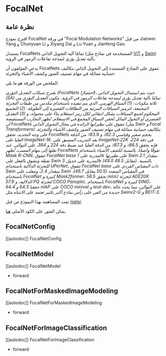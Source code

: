 # FocalNet

## نظرة عامة

اقترح نموذج FocalNet في ورقة "Focal Modulation Networks" من قبل Jianwei Yang و Chunyuan Li و Xiyang Dai و Lu Yuan و Jianfeng Gao.

يستبدل FocalNets تمامًا آلية التحويل الذاتي (المستخدمة في نماذج مثل [ViT](vit) و [Swin](swin)) بآلية تعديل بؤري لنمذجة تفاعلات الرموز في الرؤية.

يدعي المؤلفون أن FocalNets تتفوق على النماذج المستندة إلى التحويل الذاتي بتكاليف حسابية مماثلة في مهام تصنيف الصور وكشف الأشياء والتجزئة.

الملخص من الورقة هو ما يلي:

*نقترح شبكات التعديل البؤري (FocalNets اختصارًا)، حيث يتم استبدال التحويل الذاتي (SA) تمامًا بآلية تعديل بؤري لنمذجة تفاعلات الرموز في الرؤية. يتكون التعديل البؤري من ثلاثة مكونات: (1) السياق الهرمي، الذي يتم تنفيذه باستخدام مكدس من طبقات التجزئة المجمعة، لترميز السياقات المرئية من النطاقات القصيرة إلى الطويلة، (2) التجميع المحكوم لجمع السياقات بشكل انتقائي لكل رمز استعلام بناءً على محتواه، و (3) التعديل العنصري أو التحول المائل لحقن السياق المجمع في الاستعلام. تُظهر التجارب المستفيضة أن FocalNets تتفوق على نظيراتها الرائدة في مجال التحويل الذاتي (مثل Swin و Focal Transformers) بتكاليف حسابية مماثلة في مهام تصنيف الصور وكشف الأشياء والتجزئة. على وجه التحديد، تحقق FocalNets بحجم صغير وقياسي 82.3٪ و 83.9٪ من الدقة العليا على ImageNet-1K. بعد التدريب المسبق على ImageNet-22K في دقة 224، فإنه يحقق 86.5٪ و 87.3٪ من الدقة العليا عند ضبط دقة 224 و 384، على التوالي. عند نقلها إلى مهام المصب، تُظهر FocalNets تفوقًا واضحًا. بالنسبة لكشف الأشياء باستخدام Mask R-CNN، تتفوق FocalNet base المدربة على 1x على نظيرتها Swin بمقدار 2.1 نقطة وتتفوق بالفعل على Swin المدربة على جدول 3x (49.0 مقابل 48.5). بالنسبة للتجزئة الدلالية باستخدام UPerNet، تتفوق FocalNet base ذات المقياس الفردي على Swin بمقدار 2.4، وتتغلب على Swin في المقياس المتعدد (50.5 مقابل 49.7). باستخدام FocalNet كبيرة و Mask2former، نحقق 58.5 mIoU لتجزئة ADE20K الدلالية، و 57.9 PQ لتجزئة COCO Panoptic. باستخدام FocalNet كبيرة و DINO، حققنا 64.3 و 64.4 mAP على COCO minival و test-dev، على التوالي، مما يحدد حالة جديدة من الفن على رأس نماذج أكبر بكثير تعتمد على الانتباه مثل Swinv2-G و BEIT-3.*

تمت المساهمة بهذا النموذج من قبل [nielsr](https://huggingface.co/nielsr).

يمكن العثور على الكود الأصلي [هنا](https://github.com/microsoft/FocalNet).

## FocalNetConfig

[[autodoc]] FocalNetConfig

## FocalNetModel

[[autodoc]] FocalNetModel

- forward

## FocalNetForMaskedImageModeling

[[autodoc]] FocalNetForMaskedImageModeling

- forward

## FocalNetForImageClassification

[[autodoc]] FocalNetForImageClassification

- forward